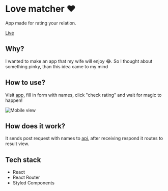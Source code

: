 # Love matcher ❤
App made for rating your relation.

[Live](https://love-matcher.netlify.app)

## Why?
I wanted to make an app that my wife will enjoy 😂. So I thought about something pinky, than this idea came to my mind

## How to use?

Visit [app](https://love-matcher.netlify.app), fill in form with names, click "check rating" and wait for magic to happen!

![Mobile view](../assets/lovematcher.png?raw=true)

## How does it work?

It sends post request with names to [api](https://github.com/nemmtor/love-matcher-api/blob/master/README.md), after receiving respond it routes to result view.

## Tech stack

- React
- React Router
- Styled Components
